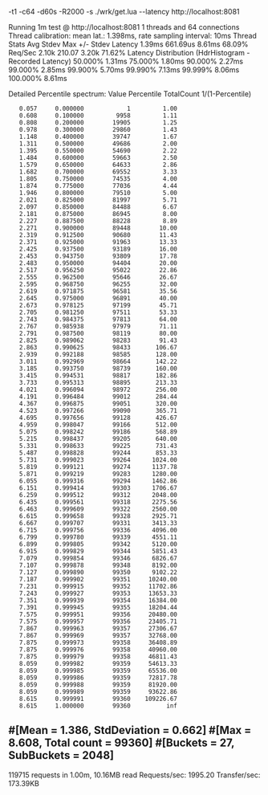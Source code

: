 -t1 -c64 -d60s -R2000 -s ./wrk/get.lua --latency http://localhost:8081

Running 1m test @ http://localhost:8081
  1 threads and 64 connections
  Thread calibration: mean lat.: 1.398ms, rate sampling interval: 10ms
  Thread Stats   Avg      Stdev     Max   +/- Stdev
    Latency     1.39ms  661.69us   8.61ms   68.09%
    Req/Sec     2.10k   210.07     3.20k    71.62%
  Latency Distribution (HdrHistogram - Recorded Latency)
 50.000%    1.31ms
 75.000%    1.80ms
 90.000%    2.27ms
 99.000%    2.85ms
 99.900%    5.70ms
 99.990%    7.13ms
 99.999%    8.06ms
100.000%    8.61ms

  Detailed Percentile spectrum:
       Value   Percentile   TotalCount 1/(1-Percentile)

       0.057     0.000000            1         1.00
       0.608     0.100000         9958         1.11
       0.808     0.200000        19905         1.25
       0.978     0.300000        29860         1.43
       1.148     0.400000        39747         1.67
       1.311     0.500000        49686         2.00
       1.395     0.550000        54690         2.22
       1.484     0.600000        59663         2.50
       1.579     0.650000        64633         2.86
       1.682     0.700000        69552         3.33
       1.805     0.750000        74535         4.00
       1.874     0.775000        77036         4.44
       1.946     0.800000        79510         5.00
       2.021     0.825000        81997         5.71
       2.097     0.850000        84488         6.67
       2.181     0.875000        86945         8.00
       2.227     0.887500        88228         8.89
       2.271     0.900000        89448        10.00
       2.319     0.912500        90680        11.43
       2.371     0.925000        91963        13.33
       2.425     0.937500        93189        16.00
       2.453     0.943750        93809        17.78
       2.483     0.950000        94404        20.00
       2.517     0.956250        95022        22.86
       2.555     0.962500        95646        26.67
       2.595     0.968750        96255        32.00
       2.619     0.971875        96581        35.56
       2.645     0.975000        96891        40.00
       2.673     0.978125        97199        45.71
       2.705     0.981250        97511        53.33
       2.743     0.984375        97813        64.00
       2.767     0.985938        97979        71.11
       2.791     0.987500        98119        80.00
       2.825     0.989062        98283        91.43
       2.863     0.990625        98433       106.67
       2.939     0.992188        98585       128.00
       3.011     0.992969        98664       142.22
       3.185     0.993750        98739       160.00
       3.415     0.994531        98817       182.86
       3.733     0.995313        98895       213.33
       4.021     0.996094        98972       256.00
       4.191     0.996484        99012       284.44
       4.367     0.996875        99051       320.00
       4.523     0.997266        99090       365.71
       4.695     0.997656        99128       426.67
       4.959     0.998047        99166       512.00
       5.075     0.998242        99186       568.89
       5.215     0.998437        99205       640.00
       5.331     0.998633        99225       731.43
       5.487     0.998828        99244       853.33
       5.731     0.999023        99264      1024.00
       5.819     0.999121        99274      1137.78
       5.871     0.999219        99283      1280.00
       6.055     0.999316        99294      1462.86
       6.151     0.999414        99303      1706.67
       6.259     0.999512        99312      2048.00
       6.435     0.999561        99318      2275.56
       6.463     0.999609        99322      2560.00
       6.615     0.999658        99328      2925.71
       6.667     0.999707        99331      3413.33
       6.715     0.999756        99336      4096.00
       6.799     0.999780        99339      4551.11
       6.899     0.999805        99342      5120.00
       6.915     0.999829        99344      5851.43
       7.079     0.999854        99346      6826.67
       7.107     0.999878        99348      8192.00
       7.127     0.999890        99350      9102.22
       7.187     0.999902        99351     10240.00
       7.231     0.999915        99352     11702.86
       7.243     0.999927        99353     13653.33
       7.351     0.999939        99354     16384.00
       7.391     0.999945        99355     18204.44
       7.575     0.999951        99356     20480.00
       7.575     0.999957        99356     23405.71
       7.867     0.999963        99357     27306.67
       7.867     0.999969        99357     32768.00
       7.875     0.999973        99358     36408.89
       7.875     0.999976        99358     40960.00
       7.875     0.999979        99358     46811.43
       8.059     0.999982        99359     54613.33
       8.059     0.999985        99359     65536.00
       8.059     0.999986        99359     72817.78
       8.059     0.999988        99359     81920.00
       8.059     0.999989        99359     93622.86
       8.615     0.999991        99360    109226.67
       8.615     1.000000        99360          inf
#[Mean    =        1.386, StdDeviation   =        0.662]
#[Max     =        8.608, Total count    =        99360]
#[Buckets =           27, SubBuckets     =         2048]
----------------------------------------------------------
  119715 requests in 1.00m, 10.16MB read
Requests/sec:   1995.20
Transfer/sec:    173.39KB

